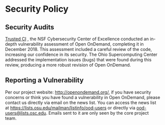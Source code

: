 # Security Policy

## Security Audits

[Trusted CI](https://trustedci.org/) , the NSF Cybersecurity Center of Excellence conducted an in-depth vulnerability assessment of Open OnDemand, completing it in December 2018. This assessment included a careful review of the code, increasing our confidence in its security. The Ohio Supercomputing Center addressed the implementation issues (bugs) that were found during this review, producing a more robust revision of Open OnDemand.

## Reporting a Vulnerability

Per our project website: http://openondemand.org/, if you have security concerns or think you have found a vulnerability in Open OnDemand, please contact us directly via email on the news list.  You can access the news list at https://lists.osu.edu/mailman/listinfo/ood-users or directly via ood-users@lists.osc.edu.  Emails sent to it are only seen by the core project team.
